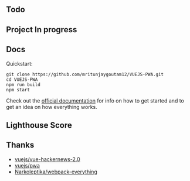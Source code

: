 

## Todo

## Project In progress

## Docs

Quickstart:

```
git clone https://github.com/mritunjaygoutam12/VUEJS-PWA.git
cd VUEJS-PWA
npm run build
npm start
```

Check out the [official documentation](docs/Index.md) for info on how to get started and to get an idea on how everything works.

## Lighthouse Score



## Thanks

* [vuejs/vue-hackernews-2.0](https://github.com/vuejs/vue-hackernews-2.0)
* [vuejs/pwa](https://github.com/vuejs/pwa/)
* [Narkoleptika/webpack-everything](https://github.com/Narkoleptika/webpack-everything)
